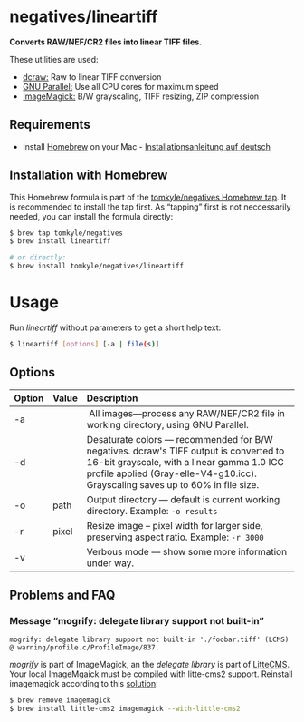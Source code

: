 # negatives/lineartiff

**Converts RAW/NEF/CR2 files into linear TIFF files.**

These utilities are used:

- [dcraw:](cybercom.net/~dcoffin/dcraw/dcraw.1.html) Raw to linear TIFF conversion
- [GNU Parallel:](https://www.gnu.org/software/parallel/) Use all CPU cores for maximum speed
- [ImageMagick:](https://www.imagemagick.org/script/index.php)  B/W grayscaling, TIFF resizing, ZIP compression



## Requirements

- Install [Homebrew](https://brew.sh/) on your Mac - [Installationsanleitung auf deutsch](https://brew.sh/index_de.html)


## Installation with Homebrew

This Homebrew formula is part of the [tomkyle/negatives Homebrew tap](https://github.com/tomkyle/homebrew-negatives). It is recommended to install the tap first. As “tapping” first is not neccessarily needed, you can install the formula directly:

```bash
$ brew tap tomkyle/negatives
$ brew install lineartiff

# or directly: 
$ brew install tomkyle/negatives/lineartiff
```

# Usage

Run *lineartiff* without parameters to get a short help text:

```bash
$ lineartiff [options] [-a | file(s)]
```

## Options

Option | Value | Description
:------|:------|:------------
-a     |       | All images—process any RAW/NEF/CR2 file in working directory, using GNU Parallel.
-d     |       | Desaturate colors — recommended for B/W negatives. dcraw's TIFF output is converted to 16-bit grayscale, with a linear gamma 1.0 ICC profile applied (Gray-elle-V4-g10.icc). Grayscaling saves up to 60% in file size. 
-o     | path  | Output directory — default is current working directory. Example: `-o results`
-r     | pixel | Resize  image – pixel width for larger side, preserving aspect ratio. Example: `-r 3000`
-v     |       | Verbous mode — show some more information under way.

                              
## Problems and FAQ

### Message “mogrify: delegate library support not built-in”

`mogrify: delegate library support not built-in './foobar.tiff' (LCMS) @ warning/profile.c/ProfileImage/837.`

*mogrify* is part of ImageMagick, an the *delegate library* is part of [LitteCMS](http://www.littlecms.com/). Your local ImageMgaick must be compiled with litte-cms2 support. Reinstall imagemagick according to this [solution](https://github.com/Homebrew/legacy-homebrew/issues/16619):

```bash
$ brew remove imagemagick
$ brew install little-cms2 imagemagick --with-little-cms2
```

